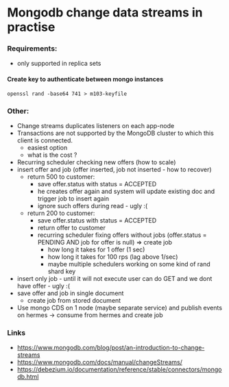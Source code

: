 # Mongodb change data streams in practise
### Requirements:
- only supported in replica sets

#### Create key to authenticate between mongo instances
```shell
openssl rand -base64 741 > m103-keyfile
```

### Other:
* Change streams duplicates listeners on each app-node
* Transactions are not supported by the MongoDB cluster to which this client is connected.
  * easiest option
  * what is the cost ?
* Recurring scheduler checking new offers (how to scale)
* insert offer and job (offer inserted, job not inserted - how to recover)
  * return 500 to customer:
    * save offer.status with status = ACCEPTED
    * he creates offer again and system will update existing doc and trigger job to insert again
    * ignore such offers during read - ugly :(
  * return 200 to customer:
    * save offer.status with status = ACCEPTED
    * return offer to customer
    * recurring scheduler fixing offers without jobs (offer.status = PENDING AND job for offer is null) => create job
      * how long it takes for 1 offer (1 sec)
      * how long it takes for 100 rps (lag above 1/sec) 
      * maybe multiple schedulers working on some kind of rand shard key
* insert only job - until it will not execute user can do GET and we dont have offer - ugly :(
* save offer and job in single document
  * create job from stored document
* Use mongo CDS on 1 node (maybe separate service) and publish events on hermes -> consume from hermes and create job

### Links
* https://www.mongodb.com/blog/post/an-introduction-to-change-streams
* https://www.mongodb.com/docs/manual/changeStreams/
* https://debezium.io/documentation/reference/stable/connectors/mongodb.html
